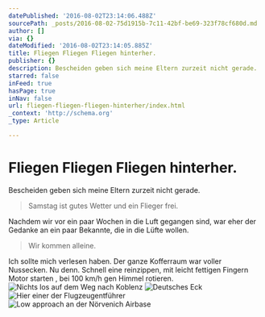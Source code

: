 ```yaml
---
datePublished: '2016-08-02T23:14:06.488Z'
sourcePath: _posts/2016-08-02-75d1915b-7c11-42bf-be69-323f78cf680d.md
author: []
via: {}
dateModified: '2016-08-02T23:14:05.885Z'
title: Fliegen Fliegen Fliegen hinterher.
publisher: {}
description: Bescheiden geben sich meine Eltern zurzeit nicht gerade.
starred: false
inFeed: true
hasPage: true
inNav: false
url: fliegen-fliegen-fliegen-hinterher/index.html
_context: 'http://schema.org'
_type: Article

---
```

# Fliegen Fliegen Fliegen hinterher.

Bescheiden geben sich meine Eltern zurzeit nicht gerade.

> Samstag ist gutes Wetter und ein Flieger frei.

Nachdem wir vor ein paar Wochen in die Luft gegangen sind, war eher der Gedanke an ein paar Bekannte, die in die Lüfte wollen.

> Wir kommen alleine.

Ich sollte mich verlesen haben. Der ganze Kofferraum war voller Nussecken. Nu denn. Schnell eine reinzippen, mit leicht fettigen Fingern Motor starten , bei 100 km/h gen Himmel rotieren.
![Nichts los auf dem Weg nach Koblenz](https://the-grid-user-content.s3-us-west-2.amazonaws.com/96b747cc-962b-4697-8e0a-556c995d1eae.jpg)
![Deutsches Eck](https://the-grid-user-content.s3-us-west-2.amazonaws.com/daa8b092-6d34-4259-8318-7c0abb497b29.jpg)
![Hier einer der Flugzeugentführer](https://the-grid-user-content.s3-us-west-2.amazonaws.com/e09db871-2aba-4f66-8fe2-5a85daab4994.jpg)
![Low approach an der Nörvenich Airbase](https://the-grid-user-content.s3-us-west-2.amazonaws.com/eb6b6a63-c2f1-4751-aa55-c75fcb0c274d.jpg)